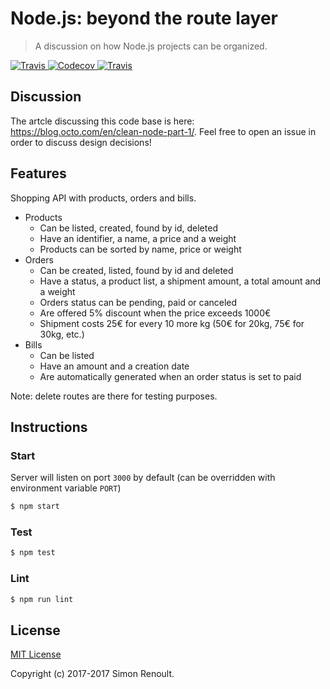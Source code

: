 # Node.js: beyond the route layer

> A discussion on how Node.js projects can be organized.


<a href="https://travis-ci.org/simonrenoult/nodejs-application-architecture">
  <img alt="Travis" src="https://img.shields.io/travis/simonrenoult/nodejs-application-architecture.svg?style=flat-square">
</a>
<a href="https://codecov.io/gh/simonrenoult/nodejs-application-architecture">
  <img alt="Codecov" src="https://img.shields.io/codecov/c/github/simonrenoult/nodejs-application-architecture.svg?style=flat-square">
</a>
<a href="https://travis-ci.org/simonrenoult/nodejs-application-architecture">
  <img alt="Travis" src="https://img.shields.io/badge/code_style-prettier-ff69b4.svg?style=flat-square">
</a>

## Discussion

The artcle discussing this code base is here: https://blog.octo.com/en/clean-node-part-1/. Feel free to open an issue in order to discuss design decisions!


## Features

Shopping API with products, orders and bills.
* Products
  * Can be listed, created, found by id, deleted
  * Have an identifier, a name, a price and a weight
  * Products can be sorted by name, price or weight
* Orders
  * Can be created, listed, found by id and deleted
  * Have a status, a product list, a shipment amount, a total amount and a weight
  * Orders status can be pending, paid or canceled
  * Are offered 5% discount when the price exceeds 1000€
  * Shipment costs 25€ for every 10 more kg (50€ for 20kg, 75€ for 30kg, etc.)
* Bills
  * Can be listed
  * Have an amount and a creation date
  * Are automatically generated when an order status is set to paid

Note: delete routes are there for testing purposes.


## Instructions

### Start

Server will listen on port `3000` by default (can be overridden with environment variable `PORT`)
```sh
$ npm start
```


### Test

```sh
$ npm test
```


### Lint

```sh
$ npm run lint
```

## License

[MIT License](https://opensource.org/licenses/MIT)

Copyright (c) 2017-2017 Simon Renoult.
